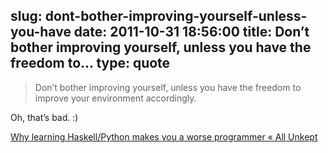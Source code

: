 slug: dont-bother-improving-yourself-unless-you-have
date: 2011-10-31 18:56:00
title: Don’t bother improving yourself, unless you have the freedom to...
type: quote
---

> Don’t bother improving yourself, unless you have the freedom to improve your environment accordingly.

Oh, that’s bad. :)

 [Why learning Haskell/Python makes you a worse programmer « All Unkept](http://lukeplant.me.uk/blog/posts/why-learning-haskell-python-makes-you-a-worse-programmer/)
